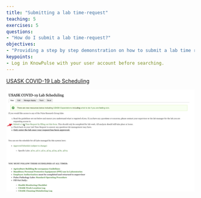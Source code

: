 ```yaml
---
title: "Submitting a lab time-request"
teaching: 5
exercises: 5
questions:
- "How do I submit a lab time-request?"
objectives:
- "Providing a step by step demonstration on how to submit a lab time request on KnowPulse"
keypoints:
- Log in KnowPulse with your user account before searching.
---
```


[USASK COVID-19 Lab Scheduling](https://knowpulse.usask.ca/lab)

![Screenshot of main code listing](../fig/How-to-submit-lab-time-request-3..png)
